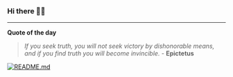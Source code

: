 ### Hi there 👋🏻


---

**Quote of the day**

> *If you seek truth, you will not seek victory by dishonorable means, and if you find truth you will become invincible.* - **Epictetus** 

[![README.md](https://github.com/marcolovazzano/marcolovazzano/actions/workflows/readme.yml/badge.svg?branch=main)](https://github.com/marcolovazzano/marcolovazzano/actions/workflows/readme.yml)
